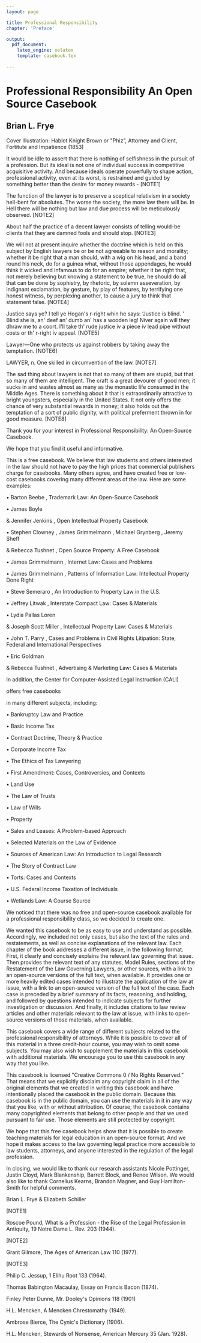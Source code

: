 ```yaml
---
layout: page

title: Professional Responsibility
chapter: 'Preface'

output: 
  pdf_document:
    latex_engine: xelatex
    template: casebook.tex
    
---
```


# Professional Responsibility An Open Source Casebook

## Brian L. Frye 

Cover Illustration: Hablot Knight Brown or "Phiz”, Attorney and Client, Fortitute and Impatience
 (1853)

It would be idle to assert that there is nothing of selfishness in the pursuit of a profession. But its ideal is not one of individual success in competitive acquisitive activity. And because ideals operate powerfully to shape action, professional activity, even at its worst, is restrained and guided by something better than the desire for money rewards - [NOTE1]

The function of the lawyer is to preserve a sceptical relativism in a society hell-bent for absolutes. The worse the society, the more law there will be. In Hell there will be nothing but law and due process will be meticulously observed. [NOTE2]

About half the practice of a decent lawyer consists of telling would-be clients that they are damned fools and should stop. [NOTE3]

We will not at present inquire whether the doctrine which is held on this subject by English lawyers be or be not agreeable to reason and morality; whether it be right that a man should, with a wig on his head, and a band round his neck, do for a guinea what, without those appendages, he would think it wicked and infamous to do for an empire; whether it be right that, not merely believing but knowing a statement to be true, he should do all that can be done by sophistry, by rhetoric, by solemn asseveration, by indignant exclamation, by gesture, by play of features, by terrifying one honest witness, by perplexing another, to cause a jury to think that statement false. [NOTE4]

Justice says ye? I tell ye Hogan's r-right whin he says: ‘Justice is blind. ' Blind she is, an' deef an' dumb an' has a wooden leg! Niver again will they dhraw me to a coort. I'll take th' rude justice iv a piece iv lead pipe without costs or th' r-right iv appeal. [NOTE5]

Lawyer—One who protects us against robbers by taking away the temptation. [NOTE6]

LAWYER, n. One skilled in circumvention of the law. [NOTE7]

The sad thing about lawyers is not that so many of them are stupid, but that so many of them are intelligent. The craft is a great devourer of good men; it sucks in and wastes almost as many as the monastic life consumed in the Middle Ages. There is something about it that is extraordinarily attractive to bright youngsters, especially in the United States. It not only offers the chance of very substantial rewards in money; it also holds out the temptation of a sort of public dignity, with political preferment thrown in for good measure. [NOTE8]

Thank you for your interest in 
Professional Responsibility: An Open-Source Casebook.
 
We hope that you find it useful and informative. 

This is a free casebook. We believe that law students and others interested in the law should not have to pay the high prices that commercial publishers charge for casebooks. Many others agree, and have created free or low-cost casebooks covering many different areas of the law. Here are some examples: 

• 
Barton Beebe
, 
Trademark Law: An Open-Source Casebook 

• 
James Boyle
 
&amp; 
Jennifer Jenkins
, 
Open Intellectual Property Casebook 

• 
Stephen Clowney
, 
James Grimmelmann
, 
Michael Grynberg
, 
Jeremy Sheff
 
&amp; 
Rebecca Tushnet
, 
Open Source Property: A Free Casebook 

• 
James Grimmelmann
, 
Internet Law: Cases and Problems 

• 
James Grimmelmann
, 
Patterns of Information Law: Intellectual Property Done Right 

• 
Steve Semeraro
, 
An Introduction to Property Law in the U.S. 

• 
Jeffrey Litwak
, 
Interstate Compact Law: Cases &amp; Materials 

• 
Lydia Pallas Loren
 
&amp; 
Joseph Scott Miller
, 
Intellectual Property Law: Cases &amp; Materials 

• 
John T. Parry
, 
Cases and Problems in Civil Rights Litipation: State, Federal and International Perspectives 

• 
Eric Goldman
 
&amp; 
Rebecca Tushnet
, 
Advertising &amp; Marketing Law: Cases &amp; Materials 

In addition, the 
Center for Computer-Assisted Legal Instruction (CALI)
 
offers 
free casebooks
 
in many different subjects, including: 

• Bankruptcy Law and Practice 

• Basic Income Tax 

• Contract Doctrine, Theory &amp; Practice 

• Corporate Income Tax 

• The Ethics of Tax Lawyering 

• First Amendment: Cases, Controversies, and Contexts 

• Land Use 

• The Law of Trusts 

• Law of Wills 

• Property 

• Sales and Leases: A Problem-based Approach 

• Selected Materials on the Law of Evidence 

• Sources of American Law: An Introduction to Legal Research 

• The Story of Contract Law 

• Torts: Cases and Contexts 

• U.S. Federal Income Taxation of Individuals 

• Wetlands Law: A Course Source </p>
<span type="pagebreak" title="3" id="calibre_link-370"></span>
<p>We noticed that there was no free and open-source casebook available for a professional responsibility class, so we decided to create one. 

We wanted this casebook to be as easy to use and understand as possible. Accordingly, we included not only cases, but also the text of the rules and restatements, as well as concise explanations of the relevant law. Each chapter of the book addresses a different issue, in the following format. First, it clearly and concisely explains the relevant law governing that issue. Then provides the relevant text of any statutes, Model Rules, sections of the Restatement of the Law Governing Lawyers, or other sources, with a link to an open-source versions of the full text, when available. It provides one or more heavily edited cases intended to illustrate the application of the law at issue, with a link to an open-source version of the full text of the case. Each case is preceded by a brief summary of its facts, reasoning, and holding, and followed by questions intended to indicate subjects for further investigation or discussion. And finally, it includes citations to law review articles and other materials relevant to the law at issue, with links to open-source versions of those materials, when available. 

This casebook covers a wide range of different subjects related to the professional responsibility of attorneys. While it is possible to cover all of this material in a three credit-hour course, you may wish to omit some subjects. You may also wish to supplement the materials in this casebook with additional materials. We encourage you to use this casebook in any way that you like. 

This casebook is licensed "Creative Commons 0 / No Rights Reserved.” That means that we explicitly disclaim any copyright claim in all of the original elements that we created in writing this casebook and have intentionally placed the casebook in the public domain. Because this casebook is in the public domain, you can use the materials in it in any way that you like, with or without attribution. Of course, the casebook contains many copyrighted elements that belong to other people and that we used pursuant to fair use. Those elements are still protected by copyright. 

We hope that this free casebook helps show that it is possible to create teaching materials for legal education in an open-source format. And we hope it makes access to the law governing legal practice more accessible to law students, attorneys, and anyone interested in the regulation of the legal profession. 

In closing, we would like to thank our research assistants Nicole Pottinger, Justin Cloyd, Mark Blankenship, Barrett Block, and Renee Wilson. We would also like to thank Cornelius Kearns, Brandon Magner, and Guy Hamilton-Smith for helpful comments.

Brian L. Frye & Elizabeth Schiller 

[NOTE1] 

Roscoe Pound, What is a Profession - the Rise of the Legal Profession in Antiquity, 19 Notre Dame L. Rev. 203 (1944).

[NOTE2]

Grant Gilmore, The Ages of American Law  110 (1977). 

[NOTE3]

Philip C. Jessup, 1 Elihu Root 133 (1964).
 
Thomas Babington Macaulay, Essay on Francis Bacon (1874).
 
Finley Peter Dunne, Mr. Dooley's Opinions 118 (1901)

H.L. Mencken, A Mencken Chrestomathy (1949).

Ambrose Bierce, The Cynic's Dictionary (1906). 

H.L. Mencken, Stewards of Nonsense, American Mercury 35 (Jan. 1928). 